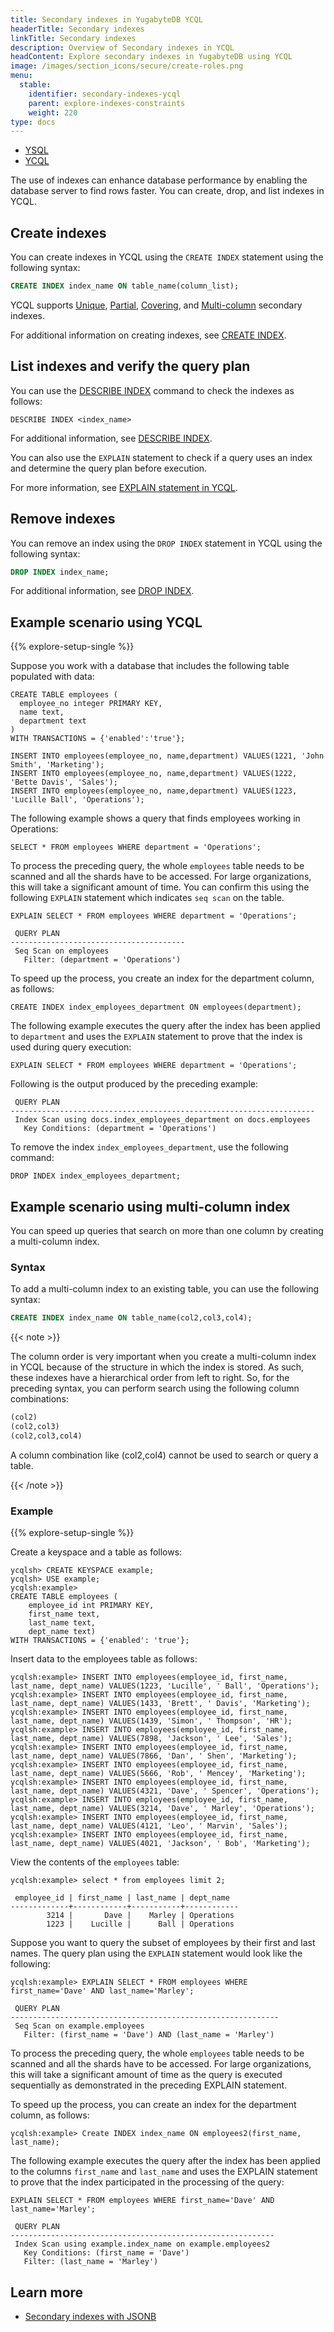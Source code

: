 ```yaml
---
title: Secondary indexes in YugabyteDB YCQL
headerTitle: Secondary indexes
linkTitle: Secondary indexes
description: Overview of Secondary indexes in YCQL
headContent: Explore secondary indexes in YugabyteDB using YCQL
image: /images/section_icons/secure/create-roles.png
menu:
  stable:
    identifier: secondary-indexes-ycql
    parent: explore-indexes-constraints
    weight: 220
type: docs
---
```

<ul class="nav nav-tabs-alt nav-tabs-yb">
  <li >
    <a href="../secondary-indexes-ysql/" class="nav-link">
      <i class="icon-postgres" aria-hidden="true"></i>
      YSQL
    </a>
  </li>
  <li >
    <a href="../secondary-indexes-ycql/" class="nav-link active">
      <i class="icon-cassandra" aria-hidden="true"></i>
      YCQL
    </a>
  </li>
</ul>

The use of indexes can enhance database performance by enabling the database server to find rows faster. You can create, drop, and list indexes in YCQL.

## Create indexes

You can create indexes in YCQL using the `CREATE INDEX` statement using the following syntax:

```sql
CREATE INDEX index_name ON table_name(column_list);
```

YCQL supports [Unique](../../../explore/indexes-constraints/unique-index-ycql/), [Partial](../../../explore/indexes-constraints/partial-index-ycql/), [Covering](../../../explore/indexes-constraints/covering-index-ycql/), and [Multi-column](#example-scenario-using-multi-column-index) secondary indexes.

For additional information on creating indexes, see [CREATE INDEX](../../../api/ycql/ddl_create_index/).

## List indexes and verify the query plan

You can use the [DESCRIBE INDEX](../../../admin/ycqlsh/#describe) command to check the indexes as follows:

```cql
DESCRIBE INDEX <index_name>
```

For additional information, see [DESCRIBE INDEX](../../../admin/ycqlsh/#describe).

You can also use the `EXPLAIN` statement to check if a query uses an index and determine the query plan before execution.

For more information, see [EXPLAIN statement in YCQL](../../../api/ycql/explain/).

## Remove indexes

You can remove an index using the `DROP INDEX` statement in YCQL using the following syntax:

```sql
DROP INDEX index_name;
```

For additional information, see [DROP INDEX](../../../api/ycql/ddl_drop_index/).

## Example scenario using YCQL

{{% explore-setup-single %}}

Suppose you work with a database that includes the following table populated with data:

```cql
CREATE TABLE employees (
  employee_no integer PRIMARY KEY,
  name text,
  department text
)
WITH TRANSACTIONS = {'enabled':'true'};
```

```cql
INSERT INTO employees(employee_no, name,department) VALUES(1221, 'John Smith', 'Marketing');
INSERT INTO employees(employee_no, name,department) VALUES(1222, 'Bette Davis', 'Sales');
INSERT INTO employees(employee_no, name,department) VALUES(1223, 'Lucille Ball', 'Operations');
```

The following example shows a query that finds employees working in Operations:

```cql
SELECT * FROM employees WHERE department = 'Operations';
```

To process the preceding query, the whole `employees` table needs to be scanned and all the shards have to be accessed. For large organizations, this will take a significant amount of time. You can confirm this using the following `EXPLAIN` statement which indicates `seq scan` on the table.

```cql
EXPLAIN SELECT * FROM employees WHERE department = 'Operations';
```

```output
 QUERY PLAN
---------------------------------------
 Seq Scan on employees
   Filter: (department = 'Operations')
```

To speed up the process, you create an index for the department column, as follows:

```cql
CREATE INDEX index_employees_department ON employees(department);
```

The following example executes the query after the index has been applied to `department` and uses the `EXPLAIN` statement to prove that the index is used during query execution:

```cql
EXPLAIN SELECT * FROM employees WHERE department = 'Operations';
```

Following is the output produced by the preceding example:

```output
 QUERY PLAN
--------------------------------------------------------------------
 Index Scan using docs.index_employees_department on docs.employees
   Key Conditions: (department = 'Operations')
```

To remove the index `index_employees_department`, use the following command:

```cql
DROP INDEX index_employees_department;
```

## Example scenario using multi-column index

You can speed up queries that search on more than one column by creating a multi-column index.

### Syntax

To add a multi-column index to an existing table, you can use the following syntax:

```sql
CREATE INDEX index_name ON table_name(col2,col3,col4);
```

{{< note >}}

The column order is very important when you create a multi-column index in YCQL because of the structure in which the index is stored. As such, these indexes have a hierarchical order from left to right. So, for the preceding syntax, you can perform search using the following column combinations:

```sql
(col2)
(col2,col3)
(col2,col3,col4)
```

A column combination like (col2,col4) cannot be used to search or query a table.

{{< /note >}}

### Example

{{% explore-setup-single %}}

Create a keyspace and a table as follows:

```cql
ycqlsh> CREATE KEYSPACE example;
ycqlsh> USE example;
ycqlsh:example>
CREATE TABLE employees (
    employee_id int PRIMARY KEY,
    first_name text,
    last_name text,
    dept_name text)
WITH TRANSACTIONS = {'enabled': 'true'};
```

Insert data to the employees table as follows:

```cql
ycqlsh:example> INSERT INTO employees(employee_id, first_name, last_name, dept_name) VALUES(1223, 'Lucille', ' Ball', 'Operations');
ycqlsh:example> INSERT INTO employees(employee_id, first_name, last_name, dept_name) VALUES(1433, 'Brett', ' Davis', 'Marketing');
ycqlsh:example> INSERT INTO employees(employee_id, first_name, last_name, dept_name) VALUES(1439, 'Simon', ' Thompson', 'HR');
ycqlsh:example> INSERT INTO employees(employee_id, first_name, last_name, dept_name) VALUES(7898, 'Jackson', ' Lee', 'Sales');
ycqlsh:example> INSERT INTO employees(employee_id, first_name, last_name, dept_name) VALUES(7866, 'Dan', ' Shen', 'Marketing');
ycqlsh:example> INSERT INTO employees(employee_id, first_name, last_name, dept_name) VALUES(5666, 'Rob', ' Mencey', 'Marketing');
ycqlsh:example> INSERT INTO employees(employee_id, first_name, last_name, dept_name) VALUES(4321, 'Dave', ' Spencer', 'Operations');
ycqlsh:example> INSERT INTO employees(employee_id, first_name, last_name, dept_name) VALUES(3214, 'Dave', ' Marley', 'Operations');
ycqlsh:example> INSERT INTO employees(employee_id, first_name, last_name, dept_name) VALUES(4121, 'Leo', ' Marvin', 'Sales');
ycqlsh:example> INSERT INTO employees(employee_id, first_name, last_name, dept_name) VALUES(4021, 'Jackson', ' Bob', 'Marketing');
```

View the contents of the `employees` table:

```cql
ycqlsh:example> select * from employees limit 2;
```

```output
 employee_id | first_name | last_name | dept_name
-------------+------------+-----------+------------
        3214 |       Dave |    Marley | Operations
        1223 |    Lucille |      Ball | Operations
```

Suppose you want to query the subset of employees by their first and last names. The query plan using the `EXPLAIN` statement would look like the following:

```cql
ycqlsh:example> EXPLAIN SELECT * FROM employees WHERE first_name='Dave' AND last_name='Marley';
```

```output
 QUERY PLAN
------------------------------------------------------------
 Seq Scan on example.employees
   Filter: (first_name = 'Dave') AND (last_name = 'Marley')
```

To process the preceding query, the whole `employees` table needs to be scanned and all the shards have to be accessed. For large organizations, this will take a significant amount of time as the query is executed sequentially as demonstrated in the preceding EXPLAIN statement.

To speed up the process, you can create an index for the department column, as follows:

```cql
ycqlsh:example> Create INDEX index_name ON employees2(first_name, last_name);
```

The following example executes the query after the index has been applied to the columns `first_name` and `last_name` and uses the EXPLAIN statement to prove that the index participated in the processing of the query:

```cql
EXPLAIN SELECT * FROM employees WHERE first_name='Dave' AND last_name='Marley';
```

```output
 QUERY PLAN
-----------------------------------------------------------
 Index Scan using example.index_name on example.employees2
   Key Conditions: (first_name = 'Dave')
   Filter: (last_name = 'Marley')
```

## Learn more

- [Secondary indexes with JSONB](../secondary-indexes-with-jsonb-ycql/)
